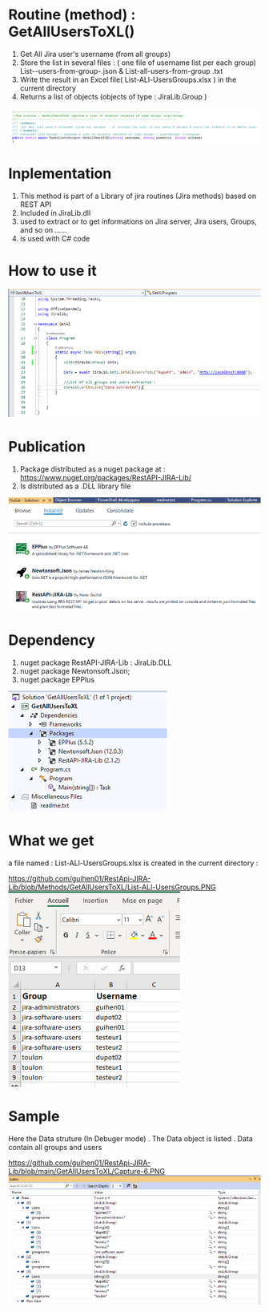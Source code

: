 
# Routine (method) : GetAllUsersToXL()

1. Get All Jira user's username (from all groups)
2. Store the list in several files : ( one file of username list per each group) List--users-from-group-.json & List-all-users-from-group .txt
3. Write the result in an Excel file( List-ALl-UsersGroups.xlsx ) in the current directory
4. Returns a list of objects (objects of type : JiraLib.Group ) 

 ![alt text](https://github.com/guihen01/RestApi-JIRA-Lib/blob/Methods/GetAllUsersToXL/Capture-1.PNG "Logo Title Text 1")

# Inplementation

1. This method is part of a Library of jira routines (Jira methods) based on REST API
2. Included in JiraLib.dll
3. used to extract or to get informations on Jira server, Jira users, Groups, and so on ......
4. is used with C# code

# How to use it

![alt text](https://github.com/guihen01/RestApi-JIRA-Lib/blob/Methods/GetAllUsersToXL/Capture-3.PNG "Logo Title Text 1")

# Publication

1. Package distributed as a nuget package at : https://www.nuget.org/packages/RestAPI-JIRA-Lib/
2. Is distributed as a .DLL library file

![alt text](https://github.com/guihen01/RestApi-JIRA-Lib/blob/Methods/GetAllUsersToXL/Capture-5.PNG "Logo Title Text 1")

# Dependency

1. nuget package RestAPI-JIRA-Lib : JiraLib.DLL
2. nuget package Newtonsoft.Json;
3. nuget package EPPlus

![alt text](https://github.com/guihen01/RestApi-JIRA-Lib/blob/Methods/GetAllUsersToXL/Capture-4.PNG "Logo Title Text 1")

# What we get 
a file named : List-ALl-UsersGroups.xlsx is created in the current directory :

https://github.com/guihen01/RestApi-JIRA-Lib/blob/Methods/GetAllUsersToXL/List-ALl-UsersGroups.PNG
![alt text](https://github.com/guihen01/RestApi-JIRA-Lib/blob/Methods/GetAllUsersToXL/List-ALl-UsersGroups.PNG "Logo Title Text 1")

# Sample 

Here the Data struture (In Debuger mode) . The Data object is listed . Data contain all groups and users

https://github.com/guihen01/RestApi-JIRA-Lib/blob/main/GetAllUsersToXL/Capture-6.PNG
![alt text]( https://github.com/guihen01/RestApi-JIRA-Lib/blob/main/GetAllUsersToXL/Capture-6.PNG "Logo Title Text 1")

 
